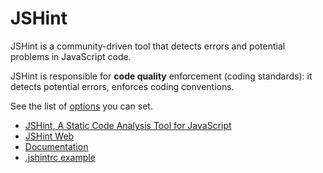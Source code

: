 # JSHint

JSHint is a community-driven tool that detects errors and potential problems in JavaScript code.

JSHint is responsible for **code quality** enforcement (coding standards): it detects potential errors, enforces coding conventions.

See the list of [options](http://jshint.com/docs/options/) you can set.

* [JSHint, A Static Code Analysis Tool for JavaScript](https://github.com/jshint/jshint)
* [JSHint Web](http://jshint.com/)
* [Documentation](http://jshint.com/docs/)
* [.jshintrc example](https://github.com/jshint/jshint/blob/master/examples/.jshintrc)